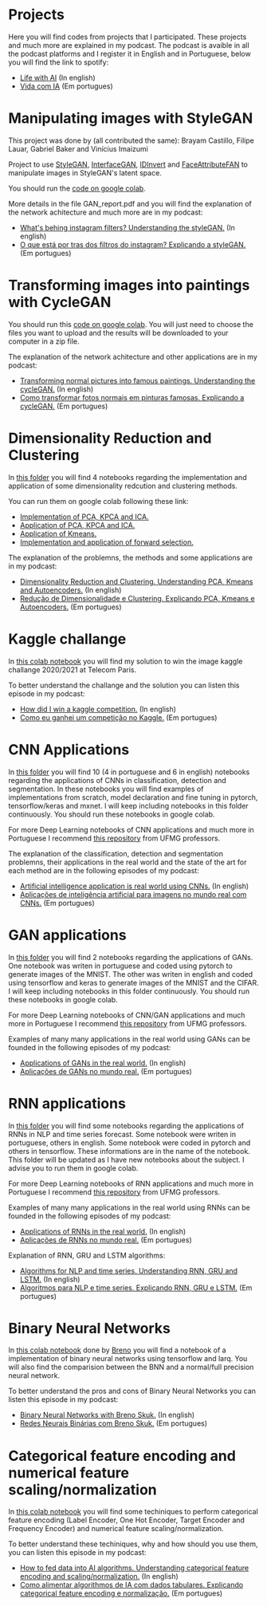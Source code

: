 # Projects
Here you will find codes from projects that I participated. These projects and much more are explained in my podcast. The podcast is avaible in all the podcast platforms and I register it in English and in Portuguese, below you will find the link to spotify:

- [Life with AI](https://open.spotify.com/show/38kCKFKEAm9romJuaXVq4w?si=24CIk4n3QpeYTMoBKWFQjw&dl_branch=1) (In english)
- [Vida com IA](https://open.spotify.com/show/3yeqOp2pZKdqX5Qa3jY6Jz?si=8ShXHzC0Slm7FyeskgMZng&dl_branch=1) (Em portugues)


# Manipulating images with StyleGAN

This project was done by (all contributed the same): Brayam Castillo, Filipe Lauar, Gabriel Baker and Vinícius Imaizumi

Project to use [StyleGAN](https://github.com/NVlabs/stylegan), [InterfaceGAN](https://github.com/genforce/interfacegan), [IDInvert](https://github.com/genforce/idinvert_pytorch) and [FaceAttributeFAN](https://github.com/TencentYoutuResearch/FaceAttribute-FAN) to manipulate images in StyleGAN's latent space.

You should run the [code on google colab](https://colab.research.google.com/drive/1qVoqCA2i62PdcO2Pdfiv944mxHVN8zxt).

More details in the file GAN_report.pdf and you will find the explanation of the network achitecture and much more are in my podcast:

- [What's behing instagram filters? Understanding the styleGAN.](https://open.spotify.com/episode/0JvrnMNBOYjqDUYzDXqm3F?si=25f792058ed548e8) (In english)
- [O que está por tras dos filtros do instagram? Explicando a styleGAN.](https://open.spotify.com/episode/5u5wnPx2Pb9ZsdGsyWaCHi?si=ee6ef00550bc409c) (Em portugues)


# Transforming images into paintings with CycleGAN

You should run this [code on google colab](https://colab.research.google.com/drive/1XkWb_Qq0r1WYo9w7Qwo8ebjAHuZ09aTa#scrollTo=r_42Ar8j568A). You will just need to choose the files you want to upload and the results will be downloaded to your computer in a zip file.

The explanation of the network achitecture and other applications are in my podcast:

- [Transforming normal pictures into famous paintings. Understanding the cycleGAN.](https://open.spotify.com/episode/1hsHG0FEi52P1RuAfAV2Qa?si=18d3ec1c6a8244ed) (In english)
- [Como transformar fotos normais em pinturas famosas. Explicando a cycleGAN.](https://open.spotify.com/episode/18gGTXdhJ8AYAewUvCplsJ?si=042e57d083c84305) (Em portugues)


# Dimensionality Reduction and Clustering

In [this folder](https://github.com/filipelauar/projects/tree/main/dimensionality%20reduction%20and%20clustering) you will find 4 notebooks regarding the implementation and application of some dimensionality redcution and clustering methods.

You can run them on google colab following these link:

- [Implementation of PCA, KPCA and ICA.](https://colab.research.google.com/drive/1y6dBf9sK8S4mKVSXczqNYJXB89Qqc5XN#scrollTo=PWDH-owrOZMR)
- [Application of PCA, KPCA and ICA.](https://colab.research.google.com/drive/150GaD4I611KlwSjTrlQe0Tnn8Bj1R4u5#scrollTo=1lu6Yp87h2rU)
- [Application of Kmeans.](https://colab.research.google.com/drive/1DfSX8oqgB5eoO7fTyj1s72403HTqVGpM#scrollTo=MTt9L9DMgBtL)
- [Implementation and application of forward selection.](https://colab.research.google.com/drive/1eq6q6a1FnmtUjgWc8sEu4AKJF-fOgFsq#scrollTo=eaH9Erj_6aee)


The explanation of the problemns, the methods and some applications are in my podcast:

- [Dimensionality Reduction and Clustering. Understanding PCA, Kmeans and Autoencoders.](https://open.spotify.com/episode/15hWZIowFtXHYNhK96QSO9?si=b40680b8de8d4cc2) (In english)
- [Redução de Dimensionalidade e Clustering. Explicando PCA, Kmeans e Autoencoders.](https://open.spotify.com/episode/2D4CGC5PoMbx13rlXjzOlR?si=16c76410bd6549cd) (Em portugues)

# Kaggle challange

In [this colab notebook](https://colab.research.google.com/drive/15rFC3P98TUByyKbRmASY4SW_0G65aRk-) you will find my solution to win the image kaggle challange 2020/2021 at Telecom Paris.

To better understand the challange and the solution you can listen this episode in my podcast:

- [How did I win a kaggle competition.](https://open.spotify.com/episode/0yjuw92jBkZ72lHsdeXiQj?si=624d2ad4555a43bc) (In english)
- [Como eu ganhei um competição no Kaggle.](https://open.spotify.com/episode/5v5mpIYLoFy51lLOIu8ogA?si=46135fa5059d4857) (Em portugues)

# CNN Applications

In [this folder](https://github.com/filipelauar/projects/tree/main/CNN_applications) you will find 10 (4 in portuguese and 6 in english) notebooks regarding the applications of CNNs in classification, detection and segmentation. In these notebooks you will find examples of implementations from scratch, model declaration and fine tuning in pytorch, tensorflow/keras and mxnet. I will keep including notebooks in this folder continuously. You should run these notebooks in google colab.

For more Deep Learning notebooks of CNN applications and much more in Portuguese I recommend [this repository](https://github.com/filipelauar/praticas) from UFMG professors.

The explanation of the classification, detection and segmentation problemns, their applications in the real world and the state of the art for each method are in the following episodes of my podcast:

- [Artificial intelligence application is real world using CNNs.](https://open.spotify.com/episode/0eZhIFIf5bavwGDaXGdrao?si=_LVGSb1dSF6i1lIXoR6S8g&dl_branch=1&nd=1) (In english)
- [Aplicações de inteligência artificial para imagens no mundo real com CNNs.](https://open.spotify.com/episode/7AJl202fGROUdotVPYbTR6?si=Yv9bWHtgS5ObyciLqND_-g&dl_branch=1&nd=1) (Em portugues)

# GAN applications

In [this folder](https://github.com/filipelauar/projects/tree/main/GAN_applications) you will find 2 notebooks regarding the applications of GANs. One notebook was writen in portuguese and coded using pytorch to generate images of the MNIST. The other was writen in english and coded using tensorflow and keras to generate images of the MNIST and the CIFAR. I will keep including notebooks in this folder continuously. You should run these notebooks in google colab.

For more Deep Learning notebooks of CNN/GAN applications and much more in Portuguese I recommend [this repository](https://github.com/filipelauar/praticas) from UFMG professors.

Examples of many many applications in the real world using GANs can be founded in the following episodes of my podcast:

- [Applications of GANs in the real world.](https://open.spotify.com/episode/6dnq2zJwMkyEwCc5FliP4x?si=5203b9c5ec304416) (In english)
- [Aplicações de GANs no mundo real.](https://open.spotify.com/episode/4V7trWV5bZJT1JnWYYDhyh?si=2769899c918742b5) (Em portugues)

# RNN applications

In [this folder](https://github.com/filipelauar/projects/tree/main/RNN_applications) you will find some notebooks regarding the applications of RNNs in NLP and time series forecast. Some notebook were writen in portuguese, others in english. Some notebook were coded in pytorch and others in tensorflow. These informations are in the name of the notebook. This folder will be updated as I have new notebooks about the subject. I advise you to run them in google colab.

For more Deep Learning notebooks of RNN applications and much more in Portuguese I recommend [this repository](https://github.com/filipelauar/praticas) from UFMG professors.

Examples of many many applications in the real world using RNNs can be founded in the following episodes of my podcast:

- [Applications of RNNs in the real world.](https://open.spotify.com/episode/3mcYv5bokLS3YgTnbZCcwH?si=3d6496dc0d0e4fce) (In english)
- [Aplicações de RNNs no mundo real.](https://open.spotify.com/episode/2yYu33pWpLL7QjQpteGJvt?si=afdecdd19e734251) (Em portugues)

Explanation of RNN, GRU and LSTM algorithms:

- [Algorithms for NLP and time series. Understanding RNN, GRU and LSTM.](https://open.spotify.com/episode/2kEuF3yrRB8HKqHiI3vojr?si=3f115ec0fc6b43ab) (In english)
- [Algoritmos para NLP e time series. Explicando RNN, GRU e LSTM.](https://open.spotify.com/episode/0GLeUHZfStUAUXlXNJTgtG?si=cea821a0ec124d65) (Em portugues)

# Binary Neural Networks

In [this colab notebook](https://colab.research.google.com/drive/19w1X9sWT4-B0V-Gn3U4F6KXUJjaSSzcV#scrollTo=TtPolDR4F4sZ) done by [Breno](https://www.linkedin.com/in/breno-baldas-skuk-117213140/) you will find a notebook of a implementation of binary neural networks using tensorflow and larq. You will also find the comparision between the BNN and a normal/full precision neural network.

To better understand the pros and cons of Binary Neural Networks you can listen this episode in my podcast:

- [Binary Neural Networks with Breno Skuk.](https://open.spotify.com/episode/20Hg8tZeDmsDt5oUlW4xt6?si=eda9318edac04586) (In english)
- [Redes Neurais Binárias com Breno Skuk.](https://open.spotify.com/episode/2vsZSMSDRPnMk70SZCIAgG?si=8276e27bc6234766) (Em portugues)


# Categorical feature encoding and numerical feature scaling/normalization

In [this colab notebook](https://colab.research.google.com/drive/1nAC6QLnJ23DtjTOd_YVsUZfEORX9fESc?usp=sharing) you will find some techiniques to perform categorical feature encoding (Label Encoder, One Hot Encoder, Target Encoder and Frequency Encoder) and numerical feature scaling/normalization.

To better understand these techiniques, why and how should you use them, you can listen this episode in my podcast:

- [How to fed data into AI algorithms. Understanding categorical feature encoding and scaling/normalization.](https://open.spotify.com/episode/7g850wt09NzDrXOhs4tRJM?si=4a07da6f314e4668) (In english)
- [Como alimentar algorithmos de IA com dados tabulares. Explicando categorical feature encoding e normalização.](https://open.spotify.com/episode/1yAxibZFX7tjuUYYkm1tMX?si=3f8f987dd5d54554) (Em portugues)

